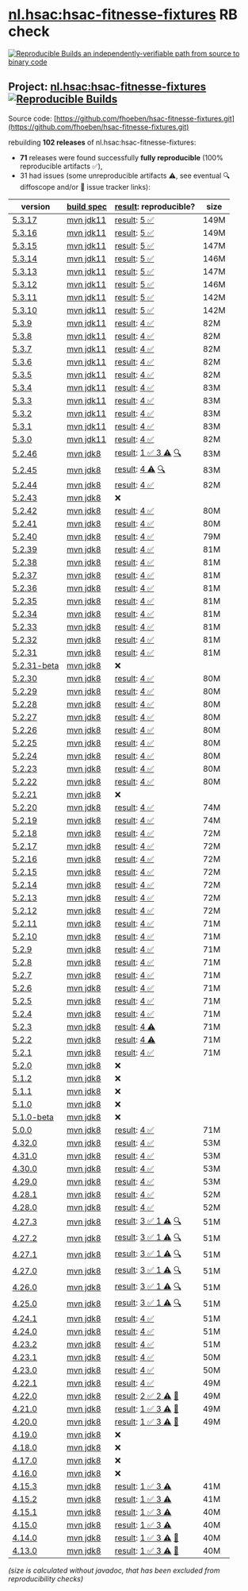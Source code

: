 [nl.hsac:hsac-fitnesse-fixtures](https://central.sonatype.com/artifact/nl.hsac/hsac-fitnesse-fixtures/versions) RB check
=======

[![Reproducible Builds](https://reproducible-builds.org/images/logos/rb.svg) an independently-verifiable path from source to binary code](https://reproducible-builds.org/)

## Project: [nl.hsac:hsac-fitnesse-fixtures](https://central.sonatype.com/artifact/nl.hsac/hsac-fitnesse-fixtures/versions) [![Reproducible Builds](https://img.shields.io/endpoint?url=https://raw.githubusercontent.com/jvm-repo-rebuild/reproducible-central/master/content/nl/hsac/hsac-fitnesse-fixtures/badge.json)](https://github.com/jvm-repo-rebuild/reproducible-central/blob/master/content/nl/hsac/hsac-fitnesse-fixtures/README.md)

Source code: [https://github.com/fhoeben/hsac-fitnesse-fixtures.git](https://github.com/fhoeben/hsac-fitnesse-fixtures.git)

rebuilding **102 releases** of nl.hsac:hsac-fitnesse-fixtures:
- **71** releases were found successfully **fully reproducible** (100% reproducible artifacts :white_check_mark:),
- 31 had issues (some unreproducible artifacts :warning:, see eventual :mag: diffoscope and/or :memo: issue tracker links):

| version | [build spec](/BUILDSPEC.md) | [result](https://reproducible-builds.org/docs/jvm/): reproducible? | size |
| -- | --------- | ------ | -- |
| [5.3.17](https://central.sonatype.com/artifact/nl.hsac/hsac-fitnesse-fixtures/5.3.17/pom) | [mvn jdk11](hsac-fitnesse-fixtures-5.3.17.buildspec) | [result](hsac-fitnesse-fixtures-5.3.17.buildinfo): [5 :white_check_mark: ](hsac-fitnesse-fixtures-5.3.17.buildcompare) | 149M |
| [5.3.16](https://central.sonatype.com/artifact/nl.hsac/hsac-fitnesse-fixtures/5.3.16/pom) | [mvn jdk11](hsac-fitnesse-fixtures-5.3.16.buildspec) | [result](hsac-fitnesse-fixtures-5.3.16.buildinfo): [5 :white_check_mark: ](hsac-fitnesse-fixtures-5.3.16.buildcompare) | 149M |
| [5.3.15](https://central.sonatype.com/artifact/nl.hsac/hsac-fitnesse-fixtures/5.3.15/pom) | [mvn jdk11](hsac-fitnesse-fixtures-5.3.15.buildspec) | [result](hsac-fitnesse-fixtures-5.3.15.buildinfo): [5 :white_check_mark: ](hsac-fitnesse-fixtures-5.3.15.buildcompare) | 147M |
| [5.3.14](https://central.sonatype.com/artifact/nl.hsac/hsac-fitnesse-fixtures/5.3.14/pom) | [mvn jdk11](hsac-fitnesse-fixtures-5.3.14.buildspec) | [result](hsac-fitnesse-fixtures-5.3.14.buildinfo): [5 :white_check_mark: ](hsac-fitnesse-fixtures-5.3.14.buildcompare) | 146M |
| [5.3.13](https://central.sonatype.com/artifact/nl.hsac/hsac-fitnesse-fixtures/5.3.13/pom) | [mvn jdk11](hsac-fitnesse-fixtures-5.3.13.buildspec) | [result](hsac-fitnesse-fixtures-5.3.13.buildinfo): [5 :white_check_mark: ](hsac-fitnesse-fixtures-5.3.13.buildcompare) | 147M |
| [5.3.12](https://central.sonatype.com/artifact/nl.hsac/hsac-fitnesse-fixtures/5.3.12/pom) | [mvn jdk11](hsac-fitnesse-fixtures-5.3.12.buildspec) | [result](hsac-fitnesse-fixtures-5.3.12.buildinfo): [5 :white_check_mark: ](hsac-fitnesse-fixtures-5.3.12.buildcompare) | 146M |
| [5.3.11](https://central.sonatype.com/artifact/nl.hsac/hsac-fitnesse-fixtures/5.3.11/pom) | [mvn jdk11](hsac-fitnesse-fixtures-5.3.11.buildspec) | [result](hsac-fitnesse-fixtures-5.3.11.buildinfo): [5 :white_check_mark: ](hsac-fitnesse-fixtures-5.3.11.buildcompare) | 142M |
| [5.3.10](https://central.sonatype.com/artifact/nl.hsac/hsac-fitnesse-fixtures/5.3.10/pom) | [mvn jdk11](hsac-fitnesse-fixtures-5.3.10.buildspec) | [result](hsac-fitnesse-fixtures-5.3.10.buildinfo): [5 :white_check_mark: ](hsac-fitnesse-fixtures-5.3.10.buildcompare) | 142M |
| [5.3.9](https://central.sonatype.com/artifact/nl.hsac/hsac-fitnesse-fixtures/5.3.9/pom) | [mvn jdk11](hsac-fitnesse-fixtures-5.3.9.buildspec) | [result](hsac-fitnesse-fixtures-5.3.9.buildinfo): [4 :white_check_mark: ](hsac-fitnesse-fixtures-5.3.9.buildcompare) | 82M |
| [5.3.8](https://central.sonatype.com/artifact/nl.hsac/hsac-fitnesse-fixtures/5.3.8/pom) | [mvn jdk11](hsac-fitnesse-fixtures-5.3.8.buildspec) | [result](hsac-fitnesse-fixtures-5.3.8.buildinfo): [4 :white_check_mark: ](hsac-fitnesse-fixtures-5.3.8.buildcompare) | 82M |
| [5.3.7](https://central.sonatype.com/artifact/nl.hsac/hsac-fitnesse-fixtures/5.3.7/pom) | [mvn jdk11](hsac-fitnesse-fixtures-5.3.7.buildspec) | [result](hsac-fitnesse-fixtures-5.3.7.buildinfo): [4 :white_check_mark: ](hsac-fitnesse-fixtures-5.3.7.buildcompare) | 82M |
| [5.3.6](https://central.sonatype.com/artifact/nl.hsac/hsac-fitnesse-fixtures/5.3.6/pom) | [mvn jdk11](hsac-fitnesse-fixtures-5.3.6.buildspec) | [result](hsac-fitnesse-fixtures-5.3.6.buildinfo): [4 :white_check_mark: ](hsac-fitnesse-fixtures-5.3.6.buildcompare) | 82M |
| [5.3.5](https://central.sonatype.com/artifact/nl.hsac/hsac-fitnesse-fixtures/5.3.5/pom) | [mvn jdk11](hsac-fitnesse-fixtures-5.3.5.buildspec) | [result](hsac-fitnesse-fixtures-5.3.5.buildinfo): [4 :white_check_mark: ](hsac-fitnesse-fixtures-5.3.5.buildcompare) | 82M |
| [5.3.4](https://central.sonatype.com/artifact/nl.hsac/hsac-fitnesse-fixtures/5.3.4/pom) | [mvn jdk11](hsac-fitnesse-fixtures-5.3.4.buildspec) | [result](hsac-fitnesse-fixtures-5.3.4.buildinfo): [4 :white_check_mark: ](hsac-fitnesse-fixtures-5.3.4.buildcompare) | 83M |
| [5.3.3](https://central.sonatype.com/artifact/nl.hsac/hsac-fitnesse-fixtures/5.3.3/pom) | [mvn jdk11](hsac-fitnesse-fixtures-5.3.3.buildspec) | [result](hsac-fitnesse-fixtures-5.3.3.buildinfo): [4 :white_check_mark: ](hsac-fitnesse-fixtures-5.3.3.buildcompare) | 83M |
| [5.3.2](https://central.sonatype.com/artifact/nl.hsac/hsac-fitnesse-fixtures/5.3.2/pom) | [mvn jdk11](hsac-fitnesse-fixtures-5.3.2.buildspec) | [result](hsac-fitnesse-fixtures-5.3.2.buildinfo): [4 :white_check_mark: ](hsac-fitnesse-fixtures-5.3.2.buildcompare) | 83M |
| [5.3.1](https://central.sonatype.com/artifact/nl.hsac/hsac-fitnesse-fixtures/5.3.1/pom) | [mvn jdk11](hsac-fitnesse-fixtures-5.3.1.buildspec) | [result](hsac-fitnesse-fixtures-5.3.1.buildinfo): [4 :white_check_mark: ](hsac-fitnesse-fixtures-5.3.1.buildcompare) | 83M |
| [5.3.0](https://central.sonatype.com/artifact/nl.hsac/hsac-fitnesse-fixtures/5.3.0/pom) | [mvn jdk11](hsac-fitnesse-fixtures-5.3.0.buildspec) | [result](hsac-fitnesse-fixtures-5.3.0.buildinfo): [4 :white_check_mark: ](hsac-fitnesse-fixtures-5.3.0.buildcompare) | 82M |
| [5.2.46](https://central.sonatype.com/artifact/nl.hsac/hsac-fitnesse-fixtures/5.2.46/pom) | [mvn jdk8](hsac-fitnesse-fixtures-5.2.46.buildspec) | [result](hsac-fitnesse-fixtures-5.2.46.buildinfo): [1 :white_check_mark:  3 :warning:](hsac-fitnesse-fixtures-5.2.46.buildcompare) [:mag:](hsac-fitnesse-fixtures-5.2.46.diffoscope) | 83M |
| [5.2.45](https://central.sonatype.com/artifact/nl.hsac/hsac-fitnesse-fixtures/5.2.45/pom) | [mvn jdk8](hsac-fitnesse-fixtures-5.2.45.buildspec) | [result](hsac-fitnesse-fixtures-5.2.45.buildinfo): [ 4 :warning:](hsac-fitnesse-fixtures-5.2.45.buildcompare) [:mag:](hsac-fitnesse-fixtures-5.2.45.diffoscope) | 83M |
| [5.2.44](https://central.sonatype.com/artifact/nl.hsac/hsac-fitnesse-fixtures/5.2.44/pom) | [mvn jdk8](hsac-fitnesse-fixtures-5.2.44.buildspec) | [result](hsac-fitnesse-fixtures-5.2.44.buildinfo): [4 :white_check_mark: ](hsac-fitnesse-fixtures-5.2.44.buildcompare) | 82M |
| [5.2.43](https://central.sonatype.com/artifact/nl.hsac/hsac-fitnesse-fixtures/5.2.43/pom) | [mvn jdk8](hsac-fitnesse-fixtures-5.2.43.buildspec) | :x: | |
| [5.2.42](https://central.sonatype.com/artifact/nl.hsac/hsac-fitnesse-fixtures/5.2.42/pom) | [mvn jdk8](hsac-fitnesse-fixtures-5.2.42.buildspec) | [result](hsac-fitnesse-fixtures-5.2.42.buildinfo): [4 :white_check_mark: ](hsac-fitnesse-fixtures-5.2.42.buildcompare) | 80M |
| [5.2.41](https://central.sonatype.com/artifact/nl.hsac/hsac-fitnesse-fixtures/5.2.41/pom) | [mvn jdk8](hsac-fitnesse-fixtures-5.2.41.buildspec) | [result](hsac-fitnesse-fixtures-5.2.41.buildinfo): [4 :white_check_mark: ](hsac-fitnesse-fixtures-5.2.41.buildcompare) | 80M |
| [5.2.40](https://central.sonatype.com/artifact/nl.hsac/hsac-fitnesse-fixtures/5.2.40/pom) | [mvn jdk8](hsac-fitnesse-fixtures-5.2.40.buildspec) | [result](hsac-fitnesse-fixtures-5.2.40.buildinfo): [4 :white_check_mark: ](hsac-fitnesse-fixtures-5.2.40.buildcompare) | 79M |
| [5.2.39](https://central.sonatype.com/artifact/nl.hsac/hsac-fitnesse-fixtures/5.2.39/pom) | [mvn jdk8](hsac-fitnesse-fixtures-5.2.39.buildspec) | [result](hsac-fitnesse-fixtures-5.2.39.buildinfo): [4 :white_check_mark: ](hsac-fitnesse-fixtures-5.2.39.buildcompare) | 81M |
| [5.2.38](https://central.sonatype.com/artifact/nl.hsac/hsac-fitnesse-fixtures/5.2.38/pom) | [mvn jdk8](hsac-fitnesse-fixtures-5.2.38.buildspec) | [result](hsac-fitnesse-fixtures-5.2.38.buildinfo): [4 :white_check_mark: ](hsac-fitnesse-fixtures-5.2.38.buildcompare) | 81M |
| [5.2.37](https://central.sonatype.com/artifact/nl.hsac/hsac-fitnesse-fixtures/5.2.37/pom) | [mvn jdk8](hsac-fitnesse-fixtures-5.2.37.buildspec) | [result](hsac-fitnesse-fixtures-5.2.37.buildinfo): [4 :white_check_mark: ](hsac-fitnesse-fixtures-5.2.37.buildcompare) | 81M |
| [5.2.36](https://central.sonatype.com/artifact/nl.hsac/hsac-fitnesse-fixtures/5.2.36/pom) | [mvn jdk8](hsac-fitnesse-fixtures-5.2.36.buildspec) | [result](hsac-fitnesse-fixtures-5.2.36.buildinfo): [4 :white_check_mark: ](hsac-fitnesse-fixtures-5.2.36.buildcompare) | 81M |
| [5.2.35](https://central.sonatype.com/artifact/nl.hsac/hsac-fitnesse-fixtures/5.2.35/pom) | [mvn jdk8](hsac-fitnesse-fixtures-5.2.35.buildspec) | [result](hsac-fitnesse-fixtures-5.2.35.buildinfo): [4 :white_check_mark: ](hsac-fitnesse-fixtures-5.2.35.buildcompare) | 81M |
| [5.2.34](https://central.sonatype.com/artifact/nl.hsac/hsac-fitnesse-fixtures/5.2.34/pom) | [mvn jdk8](hsac-fitnesse-fixtures-5.2.34.buildspec) | [result](hsac-fitnesse-fixtures-5.2.34.buildinfo): [4 :white_check_mark: ](hsac-fitnesse-fixtures-5.2.34.buildcompare) | 81M |
| [5.2.33](https://central.sonatype.com/artifact/nl.hsac/hsac-fitnesse-fixtures/5.2.33/pom) | [mvn jdk8](hsac-fitnesse-fixtures-5.2.33.buildspec) | [result](hsac-fitnesse-fixtures-5.2.33.buildinfo): [4 :white_check_mark: ](hsac-fitnesse-fixtures-5.2.33.buildcompare) | 81M |
| [5.2.32](https://central.sonatype.com/artifact/nl.hsac/hsac-fitnesse-fixtures/5.2.32/pom) | [mvn jdk8](hsac-fitnesse-fixtures-5.2.32.buildspec) | [result](hsac-fitnesse-fixtures-5.2.32.buildinfo): [4 :white_check_mark: ](hsac-fitnesse-fixtures-5.2.32.buildcompare) | 81M |
| [5.2.31](https://central.sonatype.com/artifact/nl.hsac/hsac-fitnesse-fixtures/5.2.31/pom) | [mvn jdk8](hsac-fitnesse-fixtures-5.2.31.buildspec) | [result](hsac-fitnesse-fixtures-5.2.31.buildinfo): [4 :white_check_mark: ](hsac-fitnesse-fixtures-5.2.31.buildcompare) | 81M |
| [5.2.31-beta](https://central.sonatype.com/artifact/nl.hsac/hsac-fitnesse-fixtures/5.2.31-beta/pom) | [mvn jdk8](hsac-fitnesse-fixtures-5.2.31-beta.buildspec) | :x: | |
| [5.2.30](https://central.sonatype.com/artifact/nl.hsac/hsac-fitnesse-fixtures/5.2.30/pom) | [mvn jdk8](hsac-fitnesse-fixtures-5.2.30.buildspec) | [result](hsac-fitnesse-fixtures-5.2.30.buildinfo): [4 :white_check_mark: ](hsac-fitnesse-fixtures-5.2.30.buildcompare) | 80M |
| [5.2.29](https://central.sonatype.com/artifact/nl.hsac/hsac-fitnesse-fixtures/5.2.29/pom) | [mvn jdk8](hsac-fitnesse-fixtures-5.2.29.buildspec) | [result](hsac-fitnesse-fixtures-5.2.29.buildinfo): [4 :white_check_mark: ](hsac-fitnesse-fixtures-5.2.29.buildcompare) | 80M |
| [5.2.28](https://central.sonatype.com/artifact/nl.hsac/hsac-fitnesse-fixtures/5.2.28/pom) | [mvn jdk8](hsac-fitnesse-fixtures-5.2.28.buildspec) | [result](hsac-fitnesse-fixtures-5.2.28.buildinfo): [4 :white_check_mark: ](hsac-fitnesse-fixtures-5.2.28.buildcompare) | 80M |
| [5.2.27](https://central.sonatype.com/artifact/nl.hsac/hsac-fitnesse-fixtures/5.2.27/pom) | [mvn jdk8](hsac-fitnesse-fixtures-5.2.27.buildspec) | [result](hsac-fitnesse-fixtures-5.2.27.buildinfo): [4 :white_check_mark: ](hsac-fitnesse-fixtures-5.2.27.buildcompare) | 80M |
| [5.2.26](https://central.sonatype.com/artifact/nl.hsac/hsac-fitnesse-fixtures/5.2.26/pom) | [mvn jdk8](hsac-fitnesse-fixtures-5.2.26.buildspec) | [result](hsac-fitnesse-fixtures-5.2.26.buildinfo): [4 :white_check_mark: ](hsac-fitnesse-fixtures-5.2.26.buildcompare) | 80M |
| [5.2.25](https://central.sonatype.com/artifact/nl.hsac/hsac-fitnesse-fixtures/5.2.25/pom) | [mvn jdk8](hsac-fitnesse-fixtures-5.2.25.buildspec) | [result](hsac-fitnesse-fixtures-5.2.25.buildinfo): [4 :white_check_mark: ](hsac-fitnesse-fixtures-5.2.25.buildcompare) | 80M |
| [5.2.24](https://central.sonatype.com/artifact/nl.hsac/hsac-fitnesse-fixtures/5.2.24/pom) | [mvn jdk8](hsac-fitnesse-fixtures-5.2.24.buildspec) | [result](hsac-fitnesse-fixtures-5.2.24.buildinfo): [4 :white_check_mark: ](hsac-fitnesse-fixtures-5.2.24.buildcompare) | 80M |
| [5.2.23](https://central.sonatype.com/artifact/nl.hsac/hsac-fitnesse-fixtures/5.2.23/pom) | [mvn jdk8](hsac-fitnesse-fixtures-5.2.23.buildspec) | [result](hsac-fitnesse-fixtures-5.2.23.buildinfo): [4 :white_check_mark: ](hsac-fitnesse-fixtures-5.2.23.buildcompare) | 80M |
| [5.2.22](https://central.sonatype.com/artifact/nl.hsac/hsac-fitnesse-fixtures/5.2.22/pom) | [mvn jdk8](hsac-fitnesse-fixtures-5.2.22.buildspec) | [result](hsac-fitnesse-fixtures-5.2.22.buildinfo): [4 :white_check_mark: ](hsac-fitnesse-fixtures-5.2.22.buildcompare) | 80M |
| [5.2.21](https://central.sonatype.com/artifact/nl.hsac/hsac-fitnesse-fixtures/5.2.21/pom) | [mvn jdk8](hsac-fitnesse-fixtures-5.2.21.buildspec) | :x: | |
| [5.2.20](https://central.sonatype.com/artifact/nl.hsac/hsac-fitnesse-fixtures/5.2.20/pom) | [mvn jdk8](hsac-fitnesse-fixtures-5.2.20.buildspec) | [result](hsac-fitnesse-fixtures-5.2.20.buildinfo): [4 :white_check_mark: ](hsac-fitnesse-fixtures-5.2.20.buildcompare) | 74M |
| [5.2.19](https://central.sonatype.com/artifact/nl.hsac/hsac-fitnesse-fixtures/5.2.19/pom) | [mvn jdk8](hsac-fitnesse-fixtures-5.2.19.buildspec) | [result](hsac-fitnesse-fixtures-5.2.19.buildinfo): [4 :white_check_mark: ](hsac-fitnesse-fixtures-5.2.19.buildcompare) | 74M |
| [5.2.18](https://central.sonatype.com/artifact/nl.hsac/hsac-fitnesse-fixtures/5.2.18/pom) | [mvn jdk8](hsac-fitnesse-fixtures-5.2.18.buildspec) | [result](hsac-fitnesse-fixtures-5.2.18.buildinfo): [4 :white_check_mark: ](hsac-fitnesse-fixtures-5.2.18.buildcompare) | 72M |
| [5.2.17](https://central.sonatype.com/artifact/nl.hsac/hsac-fitnesse-fixtures/5.2.17/pom) | [mvn jdk8](hsac-fitnesse-fixtures-5.2.17.buildspec) | [result](hsac-fitnesse-fixtures-5.2.17.buildinfo): [4 :white_check_mark: ](hsac-fitnesse-fixtures-5.2.17.buildcompare) | 72M |
| [5.2.16](https://central.sonatype.com/artifact/nl.hsac/hsac-fitnesse-fixtures/5.2.16/pom) | [mvn jdk8](hsac-fitnesse-fixtures-5.2.16.buildspec) | [result](hsac-fitnesse-fixtures-5.2.16.buildinfo): [4 :white_check_mark: ](hsac-fitnesse-fixtures-5.2.16.buildcompare) | 72M |
| [5.2.15](https://central.sonatype.com/artifact/nl.hsac/hsac-fitnesse-fixtures/5.2.15/pom) | [mvn jdk8](hsac-fitnesse-fixtures-5.2.15.buildspec) | [result](hsac-fitnesse-fixtures-5.2.15.buildinfo): [4 :white_check_mark: ](hsac-fitnesse-fixtures-5.2.15.buildcompare) | 72M |
| [5.2.14](https://central.sonatype.com/artifact/nl.hsac/hsac-fitnesse-fixtures/5.2.14/pom) | [mvn jdk8](hsac-fitnesse-fixtures-5.2.14.buildspec) | [result](hsac-fitnesse-fixtures-5.2.14.buildinfo): [4 :white_check_mark: ](hsac-fitnesse-fixtures-5.2.14.buildcompare) | 72M |
| [5.2.13](https://central.sonatype.com/artifact/nl.hsac/hsac-fitnesse-fixtures/5.2.13/pom) | [mvn jdk8](hsac-fitnesse-fixtures-5.2.13.buildspec) | [result](hsac-fitnesse-fixtures-5.2.13.buildinfo): [4 :white_check_mark: ](hsac-fitnesse-fixtures-5.2.13.buildcompare) | 72M |
| [5.2.12](https://central.sonatype.com/artifact/nl.hsac/hsac-fitnesse-fixtures/5.2.12/pom) | [mvn jdk8](hsac-fitnesse-fixtures-5.2.12.buildspec) | [result](hsac-fitnesse-fixtures-5.2.12.buildinfo): [4 :white_check_mark: ](hsac-fitnesse-fixtures-5.2.12.buildcompare) | 72M |
| [5.2.11](https://central.sonatype.com/artifact/nl.hsac/hsac-fitnesse-fixtures/5.2.11/pom) | [mvn jdk8](hsac-fitnesse-fixtures-5.2.11.buildspec) | [result](hsac-fitnesse-fixtures-5.2.11.buildinfo): [4 :white_check_mark: ](hsac-fitnesse-fixtures-5.2.11.buildcompare) | 71M |
| [5.2.10](https://central.sonatype.com/artifact/nl.hsac/hsac-fitnesse-fixtures/5.2.10/pom) | [mvn jdk8](hsac-fitnesse-fixtures-5.2.10.buildspec) | [result](hsac-fitnesse-fixtures-5.2.10.buildinfo): [4 :white_check_mark: ](hsac-fitnesse-fixtures-5.2.10.buildcompare) | 71M |
| [5.2.9](https://central.sonatype.com/artifact/nl.hsac/hsac-fitnesse-fixtures/5.2.9/pom) | [mvn jdk8](hsac-fitnesse-fixtures-5.2.9.buildspec) | [result](hsac-fitnesse-fixtures-5.2.9.buildinfo): [4 :white_check_mark: ](hsac-fitnesse-fixtures-5.2.9.buildcompare) | 71M |
| [5.2.8](https://central.sonatype.com/artifact/nl.hsac/hsac-fitnesse-fixtures/5.2.8/pom) | [mvn jdk8](hsac-fitnesse-fixtures-5.2.8.buildspec) | [result](hsac-fitnesse-fixtures-5.2.8.buildinfo): [4 :white_check_mark: ](hsac-fitnesse-fixtures-5.2.8.buildcompare) | 71M |
| [5.2.7](https://central.sonatype.com/artifact/nl.hsac/hsac-fitnesse-fixtures/5.2.7/pom) | [mvn jdk8](hsac-fitnesse-fixtures-5.2.7.buildspec) | [result](hsac-fitnesse-fixtures-5.2.7.buildinfo): [4 :white_check_mark: ](hsac-fitnesse-fixtures-5.2.7.buildcompare) | 71M |
| [5.2.6](https://central.sonatype.com/artifact/nl.hsac/hsac-fitnesse-fixtures/5.2.6/pom) | [mvn jdk8](hsac-fitnesse-fixtures-5.2.6.buildspec) | [result](hsac-fitnesse-fixtures-5.2.6.buildinfo): [4 :white_check_mark: ](hsac-fitnesse-fixtures-5.2.6.buildcompare) | 71M |
| [5.2.5](https://central.sonatype.com/artifact/nl.hsac/hsac-fitnesse-fixtures/5.2.5/pom) | [mvn jdk8](hsac-fitnesse-fixtures-5.2.5.buildspec) | [result](hsac-fitnesse-fixtures-5.2.5.buildinfo): [4 :white_check_mark: ](hsac-fitnesse-fixtures-5.2.5.buildcompare) | 71M |
| [5.2.4](https://central.sonatype.com/artifact/nl.hsac/hsac-fitnesse-fixtures/5.2.4/pom) | [mvn jdk8](hsac-fitnesse-fixtures-5.2.4.buildspec) | [result](hsac-fitnesse-fixtures-5.2.4.buildinfo): [4 :white_check_mark: ](hsac-fitnesse-fixtures-5.2.4.buildcompare) | 71M |
| [5.2.3](https://central.sonatype.com/artifact/nl.hsac/hsac-fitnesse-fixtures/5.2.3/pom) | [mvn jdk8](hsac-fitnesse-fixtures-5.2.3.buildspec) | [result](hsac-fitnesse-fixtures-5.2.3.buildinfo): [ 4 :warning:](hsac-fitnesse-fixtures-5.2.3.buildcompare) | 71M |
| [5.2.2](https://central.sonatype.com/artifact/nl.hsac/hsac-fitnesse-fixtures/5.2.2/pom) | [mvn jdk8](hsac-fitnesse-fixtures-5.2.2.buildspec) | [result](hsac-fitnesse-fixtures-5.2.2.buildinfo): [ 4 :warning:](hsac-fitnesse-fixtures-5.2.2.buildcompare) | 71M |
| [5.2.1](https://central.sonatype.com/artifact/nl.hsac/hsac-fitnesse-fixtures/5.2.1/pom) | [mvn jdk8](hsac-fitnesse-fixtures-5.2.1.buildspec) | [result](hsac-fitnesse-fixtures-5.2.1.buildinfo): [4 :white_check_mark: ](hsac-fitnesse-fixtures-5.2.1.buildcompare) | 71M |
| [5.2.0](https://central.sonatype.com/artifact/nl.hsac/hsac-fitnesse-fixtures/5.2.0/pom) | [mvn jdk8](hsac-fitnesse-fixtures-5.2.0.buildspec) | :x: | |
| [5.1.2](https://central.sonatype.com/artifact/nl.hsac/hsac-fitnesse-fixtures/5.1.2/pom) | [mvn jdk8](hsac-fitnesse-fixtures-5.1.2.buildspec) | :x: | |
| [5.1.1](https://central.sonatype.com/artifact/nl.hsac/hsac-fitnesse-fixtures/5.1.1/pom) | [mvn jdk8](hsac-fitnesse-fixtures-5.1.1.buildspec) | :x: | |
| [5.1.0](https://central.sonatype.com/artifact/nl.hsac/hsac-fitnesse-fixtures/5.1.0/pom) | [mvn jdk8](hsac-fitnesse-fixtures-5.1.0.buildspec) | :x: | |
| [5.1.0-beta](https://central.sonatype.com/artifact/nl.hsac/hsac-fitnesse-fixtures/5.1.0-beta/pom) | [mvn jdk8](hsac-fitnesse-fixtures-5.1.0-beta.buildspec) | :x: | |
| [5.0.0](https://central.sonatype.com/artifact/nl.hsac/hsac-fitnesse-fixtures/5.0.0/pom) | [mvn jdk8](hsac-fitnesse-fixtures-5.0.0.buildspec) | [result](hsac-fitnesse-fixtures-5.0.0.buildinfo): [4 :white_check_mark: ](hsac-fitnesse-fixtures-5.0.0.buildcompare) | 71M |
| [4.32.0](https://central.sonatype.com/artifact/nl.hsac/hsac-fitnesse-fixtures/4.32.0/pom) | [mvn jdk8](hsac-fitnesse-fixtures-4.32.0.buildspec) | [result](hsac-fitnesse-fixtures-4.32.0.buildinfo): [4 :white_check_mark: ](hsac-fitnesse-fixtures-4.32.0.buildcompare) | 53M |
| [4.31.0](https://central.sonatype.com/artifact/nl.hsac/hsac-fitnesse-fixtures/4.31.0/pom) | [mvn jdk8](hsac-fitnesse-fixtures-4.31.0.buildspec) | [result](hsac-fitnesse-fixtures-4.31.0.buildinfo): [4 :white_check_mark: ](hsac-fitnesse-fixtures-4.31.0.buildcompare) | 53M |
| [4.30.0](https://central.sonatype.com/artifact/nl.hsac/hsac-fitnesse-fixtures/4.30.0/pom) | [mvn jdk8](hsac-fitnesse-fixtures-4.30.0.buildspec) | [result](hsac-fitnesse-fixtures-4.30.0.buildinfo): [4 :white_check_mark: ](hsac-fitnesse-fixtures-4.30.0.buildcompare) | 53M |
| [4.29.0](https://central.sonatype.com/artifact/nl.hsac/hsac-fitnesse-fixtures/4.29.0/pom) | [mvn jdk8](hsac-fitnesse-fixtures-4.29.0.buildspec) | [result](hsac-fitnesse-fixtures-4.29.0.buildinfo): [4 :white_check_mark: ](hsac-fitnesse-fixtures-4.29.0.buildcompare) | 53M |
| [4.28.1](https://central.sonatype.com/artifact/nl.hsac/hsac-fitnesse-fixtures/4.28.1/pom) | [mvn jdk8](hsac-fitnesse-fixtures-4.28.1.buildspec) | [result](hsac-fitnesse-fixtures-4.28.1.buildinfo): [4 :white_check_mark: ](hsac-fitnesse-fixtures-4.28.1.buildcompare) | 52M |
| [4.28.0](https://central.sonatype.com/artifact/nl.hsac/hsac-fitnesse-fixtures/4.28.0/pom) | [mvn jdk8](hsac-fitnesse-fixtures-4.28.0.buildspec) | [result](hsac-fitnesse-fixtures-4.28.0.buildinfo): [4 :white_check_mark: ](hsac-fitnesse-fixtures-4.28.0.buildcompare) | 52M |
| [4.27.3](https://central.sonatype.com/artifact/nl.hsac/hsac-fitnesse-fixtures/4.27.3/pom) | [mvn jdk8](hsac-fitnesse-fixtures-4.27.3.buildspec) | [result](hsac-fitnesse-fixtures-4.27.3.buildinfo): [3 :white_check_mark:  1 :warning:](hsac-fitnesse-fixtures-4.27.3.buildcompare) [:mag:](hsac-fitnesse-fixtures-4.27.3.diffoscope) | 51M |
| [4.27.2](https://central.sonatype.com/artifact/nl.hsac/hsac-fitnesse-fixtures/4.27.2/pom) | [mvn jdk8](hsac-fitnesse-fixtures-4.27.2.buildspec) | [result](hsac-fitnesse-fixtures-4.27.2.buildinfo): [3 :white_check_mark:  1 :warning:](hsac-fitnesse-fixtures-4.27.2.buildcompare) [:mag:](hsac-fitnesse-fixtures-4.27.2.diffoscope) | 51M |
| [4.27.1](https://central.sonatype.com/artifact/nl.hsac/hsac-fitnesse-fixtures/4.27.1/pom) | [mvn jdk8](hsac-fitnesse-fixtures-4.27.1.buildspec) | [result](hsac-fitnesse-fixtures-4.27.1.buildinfo): [3 :white_check_mark:  1 :warning:](hsac-fitnesse-fixtures-4.27.1.buildcompare) [:mag:](hsac-fitnesse-fixtures-4.27.1.diffoscope) | 51M |
| [4.27.0](https://central.sonatype.com/artifact/nl.hsac/hsac-fitnesse-fixtures/4.27.0/pom) | [mvn jdk8](hsac-fitnesse-fixtures-4.27.0.buildspec) | [result](hsac-fitnesse-fixtures-4.27.0.buildinfo): [3 :white_check_mark:  1 :warning:](hsac-fitnesse-fixtures-4.27.0.buildcompare) [:mag:](hsac-fitnesse-fixtures-4.27.0.diffoscope) | 51M |
| [4.26.0](https://central.sonatype.com/artifact/nl.hsac/hsac-fitnesse-fixtures/4.26.0/pom) | [mvn jdk8](hsac-fitnesse-fixtures-4.26.0.buildspec) | [result](hsac-fitnesse-fixtures-4.26.0.buildinfo): [3 :white_check_mark:  1 :warning:](hsac-fitnesse-fixtures-4.26.0.buildcompare) [:mag:](hsac-fitnesse-fixtures-4.26.0.diffoscope) | 51M |
| [4.25.0](https://central.sonatype.com/artifact/nl.hsac/hsac-fitnesse-fixtures/4.25.0/pom) | [mvn jdk8](hsac-fitnesse-fixtures-4.25.0.buildspec) | [result](hsac-fitnesse-fixtures-4.25.0.buildinfo): [3 :white_check_mark:  1 :warning:](hsac-fitnesse-fixtures-4.25.0.buildcompare) [:mag:](hsac-fitnesse-fixtures-4.25.0.diffoscope) | 51M |
| [4.24.1](https://central.sonatype.com/artifact/nl.hsac/hsac-fitnesse-fixtures/4.24.1/pom) | [mvn jdk8](hsac-fitnesse-fixtures-4.24.1.buildspec) | [result](hsac-fitnesse-fixtures-4.24.1.buildinfo): [4 :white_check_mark: ](hsac-fitnesse-fixtures-4.24.1.buildcompare) | 51M |
| [4.24.0](https://central.sonatype.com/artifact/nl.hsac/hsac-fitnesse-fixtures/4.24.0/pom) | [mvn jdk8](hsac-fitnesse-fixtures-4.24.0.buildspec) | [result](hsac-fitnesse-fixtures-4.24.0.buildinfo): [4 :white_check_mark: ](hsac-fitnesse-fixtures-4.24.0.buildcompare) | 51M |
| [4.23.2](https://central.sonatype.com/artifact/nl.hsac/hsac-fitnesse-fixtures/4.23.2/pom) | [mvn jdk8](hsac-fitnesse-fixtures-4.23.2.buildspec) | [result](hsac-fitnesse-fixtures-4.23.2.buildinfo): [4 :white_check_mark: ](hsac-fitnesse-fixtures-4.23.2.buildcompare) | 51M |
| [4.23.1](https://central.sonatype.com/artifact/nl.hsac/hsac-fitnesse-fixtures/4.23.1/pom) | [mvn jdk8](hsac-fitnesse-fixtures-4.23.1.buildspec) | [result](hsac-fitnesse-fixtures-4.23.1.buildinfo): [4 :white_check_mark: ](hsac-fitnesse-fixtures-4.23.1.buildcompare) | 50M |
| [4.23.0](https://central.sonatype.com/artifact/nl.hsac/hsac-fitnesse-fixtures/4.23.0/pom) | [mvn jdk8](hsac-fitnesse-fixtures-4.23.0.buildspec) | [result](hsac-fitnesse-fixtures-4.23.0.buildinfo): [4 :white_check_mark: ](hsac-fitnesse-fixtures-4.23.0.buildcompare) | 50M |
| [4.22.1](https://central.sonatype.com/artifact/nl.hsac/hsac-fitnesse-fixtures/4.22.1/pom) | [mvn jdk8](hsac-fitnesse-fixtures-4.22.1.buildspec) | [result](hsac-fitnesse-fixtures-4.22.1.buildinfo): [4 :white_check_mark: ](hsac-fitnesse-fixtures-4.22.1.buildcompare) | 49M |
| [4.22.0](https://central.sonatype.com/artifact/nl.hsac/hsac-fitnesse-fixtures/4.22.0/pom) | [mvn jdk8](hsac-fitnesse-fixtures-4.22.0.buildspec) | [result](hsac-fitnesse-fixtures-4.22.0.buildinfo): [2 :white_check_mark:  2 :warning:](hsac-fitnesse-fixtures-4.22.0.buildcompare) [:memo:](https://github.com/fhoeben/hsac-fitnesse-fixtures/issues/316) | 49M |
| [4.21.0](https://central.sonatype.com/artifact/nl.hsac/hsac-fitnesse-fixtures/4.21.0/pom) | [mvn jdk8](hsac-fitnesse-fixtures-4.21.0.buildspec) | [result](hsac-fitnesse-fixtures-4.21.0.buildinfo): [1 :white_check_mark:  3 :warning:](hsac-fitnesse-fixtures-4.21.0.buildcompare) [:memo:](https://github.com/fhoeben/hsac-fitnesse-fixtures/issues/316) | 49M |
| [4.20.0](https://central.sonatype.com/artifact/nl.hsac/hsac-fitnesse-fixtures/4.20.0/pom) | [mvn jdk8](hsac-fitnesse-fixtures-4.20.0.buildspec) | [result](hsac-fitnesse-fixtures-4.20.0.buildinfo): [1 :white_check_mark:  3 :warning:](hsac-fitnesse-fixtures-4.20.0.buildcompare) [:memo:](https://github.com/fhoeben/hsac-fitnesse-fixtures/issues/316) | 49M |
| [4.19.0](https://central.sonatype.com/artifact/nl.hsac/hsac-fitnesse-fixtures/4.19.0/pom) | [mvn jdk8](hsac-fitnesse-fixtures-4.19.0.buildspec) | :x: | |
| [4.18.0](https://central.sonatype.com/artifact/nl.hsac/hsac-fitnesse-fixtures/4.18.0/pom) | [mvn jdk8](hsac-fitnesse-fixtures-4.18.0.buildspec) | :x: | |
| [4.17.0](https://central.sonatype.com/artifact/nl.hsac/hsac-fitnesse-fixtures/4.17.0/pom) | [mvn jdk8](hsac-fitnesse-fixtures-4.17.0.buildspec) | :x: | |
| [4.16.0](https://central.sonatype.com/artifact/nl.hsac/hsac-fitnesse-fixtures/4.16.0/pom) | [mvn jdk8](hsac-fitnesse-fixtures-4.16.0.buildspec) | :x: | |
| [4.15.3](https://central.sonatype.com/artifact/nl.hsac/hsac-fitnesse-fixtures/4.15.3/pom) | [mvn jdk8](hsac-fitnesse-fixtures-4.15.3.buildspec) | [result](hsac-fitnesse-fixtures-4.15.3.buildinfo): [1 :white_check_mark:  3 :warning:](hsac-fitnesse-fixtures-4.15.3.buildcompare) | 41M |
| [4.15.2](https://central.sonatype.com/artifact/nl.hsac/hsac-fitnesse-fixtures/4.15.2/pom) | [mvn jdk8](hsac-fitnesse-fixtures-4.15.2.buildspec) | [result](hsac-fitnesse-fixtures-4.15.2.buildinfo): [1 :white_check_mark:  3 :warning:](hsac-fitnesse-fixtures-4.15.2.buildcompare) | 41M |
| [4.15.1](https://central.sonatype.com/artifact/nl.hsac/hsac-fitnesse-fixtures/4.15.1/pom) | [mvn jdk8](hsac-fitnesse-fixtures-4.15.1.buildspec) | [result](hsac-fitnesse-fixtures-4.15.1.buildinfo): [1 :white_check_mark:  3 :warning:](hsac-fitnesse-fixtures-4.15.1.buildcompare) | 40M |
| [4.15.0](https://central.sonatype.com/artifact/nl.hsac/hsac-fitnesse-fixtures/4.15.0/pom) | [mvn jdk8](hsac-fitnesse-fixtures-4.15.0.buildspec) | [result](hsac-fitnesse-fixtures-4.15.0.buildinfo): [1 :white_check_mark:  3 :warning:](hsac-fitnesse-fixtures-4.15.0.buildcompare) | 40M |
| [4.14.0](https://central.sonatype.com/artifact/nl.hsac/hsac-fitnesse-fixtures/4.14.0/pom) | [mvn jdk8](hsac-fitnesse-fixtures-4.14.0.buildspec) | [result](hsac-fitnesse-fixtures-4.14.0.buildinfo): [1 :white_check_mark:  3 :warning:](hsac-fitnesse-fixtures-4.14.0.buildcompare) [:memo:](https://github.com/fhoeben/hsac-fitnesse-fixtures/issues/316) | 40M |
| [4.13.0](https://central.sonatype.com/artifact/nl.hsac/hsac-fitnesse-fixtures/4.13.0/pom) | [mvn jdk8](hsac-fitnesse-fixtures-4.13.0.buildspec) | [result](hsac-fitnesse-fixtures-4.13.0.buildinfo): [1 :white_check_mark:  3 :warning:](hsac-fitnesse-fixtures-4.13.0.buildcompare) [:memo:](https://github.com/fhoeben/hsac-fitnesse-fixtures/issues/316) | 40M |

<i>(size is calculated without javadoc, that has been excluded from reproducibility checks)</i>
